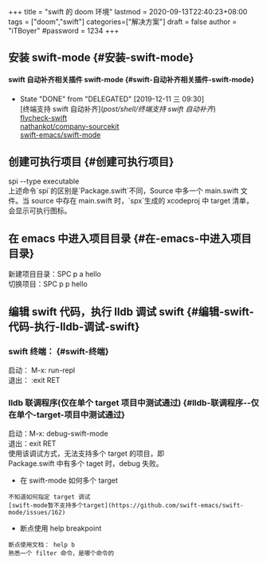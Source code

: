 +++
title = "swift 的 doom 环境"
lastmod = 2020-09-13T22:40:23+08:00
tags = ["doom","swift"]
categories=["解决方案"]
draft = false
author = "iTBoyer"
#password = 1234
+++

## 安装 swift-mode {#安装-swift-mode}


#### swift 自动补齐相关插件 swift-mode {#swift-自动补齐相关插件-swift-mode}

-   State "DONE"       from "DELEGATED"  <span class="timestamp-wrapper"><span class="timestamp">[2019-12-11 三 09:30]</span></span>  
    [终端支持 swift 自动补齐](_post/shell/终端支持 swift 自动补齐_)  
    [flycheck-swift](<https://github.com/swift-emacs/flycheck-swift>)  
    [nathankot/company-sourcekit](<https://github.com/nathankot/company-sourcekit>)  
    [swift-emacs/swift-mode](<https://github.com/swift-emacs/swift-mode>)


## 创建可执行项目 {#创建可执行项目}

spi --type executable  
上述命令\`spi\`的区别是\`Package.swift\`不同，Source 中多一个 main.swift 文件。当 source 中存在 main.swift 时，\`spx\`生成的 xcodeproj 中 target 清单，会显示可执行图标。  


## 在 emacs 中进入项目目录 {#在-emacs-中进入项目目录}

新建项目目录：SPC p a hello  
切换项目：SPC p p hello  


## 编辑 swift 代码，执行 lldb 调试 swift {#编辑-swift-代码-执行-lldb-调试-swift}


### swift 终端： {#swift-终端}

启动： M-x: run-repl  
退出： :exit RET  


### lldb 联调程序(仅在单个 target 项目中测试通过) {#lldb-联调程序--仅在单个-target-项目中测试通过}

启动：M-x: debug-swift-mode  
退出：exit RET  
使用该调试方式，无法支持多个 target 的项目，即  
Package.swift 中有多个 taget 时，debug 失败。  

-    在 swift-mode 如何多个 target

    不知道如何指定 target 调试  
    [swift-mode暂不支持多个target](https://github.com/swift-emacs/swift-mode/issues/162)  

-    断点使用 help breakpoint

    断点使用文档： help b  
    熟悉一个 filter 命令，是哪个命令的
